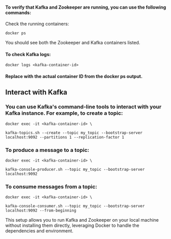 #### To verify that Kafka and Zookeeper are running, you can use the following commands:

Check the running containers:

`docker ps`

You should see both the Zookeeper and Kafka containers listed.

#### To check Kafka logs:

`docker logs <kafka-container-id>`

#### Replace <kafka-container-id> with the actual container ID from the docker ps output.

## Interact with Kafka


### You can use Kafka's command-line tools to interact with your Kafka instance. For example, to create a topic:

`docker exec -it <kafka-container-id> \`

`kafka-topics.sh --create --topic my_topic --bootstrap-server localhost:9092 --partitions 1 --replication-factor 1`

### To produce a message to a topic:

`docker exec -it <kafka-container-id> \`

`kafka-console-producer.sh --topic my_topic --bootstrap-server localhost:9092`

### To consume messages from a topic:


`docker exec -it <kafka-container-id> \`

`kafka-console-consumer.sh --topic my_topic --bootstrap-server localhost:9092 --from-beginning`

This setup allows you to run Kafka and Zookeeper on your local machine without installing them directly, leveraging Docker to handle the dependencies and environment.